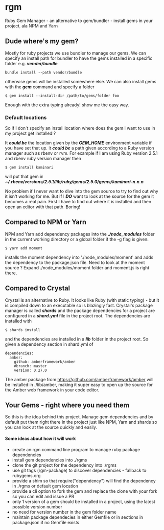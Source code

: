 # rgm
Ruby Gem Manager - an alternative to gem/bundler - install gems in your project, ala NPM and Yarn

## Dude where's my gem?

Mostly for ruby projects we use bundler to manage our gems.  We can specify an install path for bundler to have the gems installed in a specific folder e.g. ***vender/bundle***
```
bundle install --path vendor/bundle
```
otherwise gems will be installed somewhere else.  We can also install gems with the ***gem*** command and specify a folder
```
$ gem install --install-dir /path/to/gems/folder foo
```

Enough with the extra typing already! show me the easy way.

### Default locations

So if I don't specify an install location where does the gem I want to use in my project get installed ?

It ***could be*** the location given by the ***GEM_HOME*** environment variable if you have set that up.
It ***could be*** a path given according to a Ruby version manager such as rbenv or rvm.  For example if I am using Ruby version 2.5.1 and rbenv ruby version manager then
```
$ gem install kaminari
```
will put that gem in ***~/.rbenv/versions/2.5.1/lib/ruby/gems/2.5.0/gems/kaminari-n.n.n***

No problem if I never want to dive into the gem source to try to find out why it isn't working for me.  But if I ***DO*** want to look at the source for the gem it becomes a real pain. First I have to find out where it is installed and then open an editor with that path.  Boring!

## Compared to NPM or Yarn

NPM and Yarn add dependency packages into the ***./node_modules*** folder in the current working directory or a global folder if the -g flag is given.
```
$ yarn add moment
```
installs the moment dependency into './node_modules/moment' and adds the dependency to the package.json file.  Need to look at the moment source ?  Expand ./node_modules/moment folder and moment.js is right there.

## Compared to Crystal

Crystal is an alternative to Ruby.  It looks like Ruby (with static typing) - but it is compiled down to an executable so is blazingly fast.  Crystal's package manager is called ***shards*** and the package dependencies for a project are configured in a ***shard.yml*** file in the project root.  The dependencies are installed with 
```
$ shards install
```
and the dependencies are installed in a ***lib*** folder in the project root.  So given a dependency section in shard.yml of
```
dependencies:
  amber:
    github: amberframework/amber
    #branch: master
    version: 0.27.0
 ```
The amber package from https://github.com/amberframework/amber will be installed in ./lib/amber, making it super easy to open up the source for the Amber web framework in your code editor.

## Your Gems - right where you need them

So this is the idea behind this project.  Manage gem dependencies and by default put them right there in the project just like NPM, Yarn and shards so you can look at the source quickly and easily.

#### Some ideas about how it will work
- create an rgm command line program to manage ruby package dependencies
- install gem dependencies into ./rgms
- clone the git project for the dependency into ./rgms
- use git tags (rgm-package) to discover dependencies - fallback to rubygems.org
- provide a shim so that require("dependency") will find the dependency in ./rgms or default gem location
- provide a cli option to fork the gem and replace the clone with your fork so you can edit and issue a PR
- only 1 version of a gem should be installed in a project, using the latest possible version number
- no need for version number in the gem folder name
- maintain package dependecies in either Gemfile or in sections in package.json if no Gemfile exists



